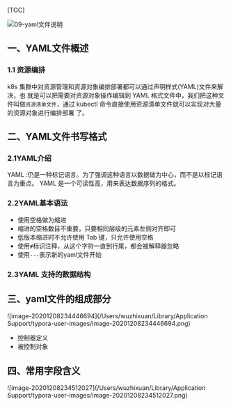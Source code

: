 

[TOC]

![09-yaml文件说明](/Users/wuzhixuan/Downloads/分析图/09-yaml文件说明.png)

## 一、YAML文件概述

### 1.1 资源编排

k8s 集群中对资源管理和资源对象编排部署都可以通过声明样式(YAML)文件来解决，也 就是可以把需要对资源对象操作编辑到 YAML 格式文件中，我们把这种文件叫做`资源清单文件`，通过 kubectl 命令直接使用资源清单文件就可以实现对大量的资源对象进行编排部署 了。

## 二、YAML文件书写格式

### 2.1YAML介绍

 YAML :仍是一种标记语言。为了强调这种语言以数据做为中心，而不是以标记语言为重点。 YAML 是一个可读性高，用来表达数据序列的格式。

### 2.2YAML基本语法

+ 使用空格做为缩进
+ 缩进的空格数目不重要，只要相同层级的元素左侧对齐即可
+ 低版本缩进时不允许使用 Tab 键，只允许使用空格
+ 使用`#`标识注释，从这个字符一直到行尾，都会被解释器忽略
+ 使用`---`表示新的yaml文件开始

### 2.3YAML 支持的数据结构

## 三、yaml文件的组成部分

![image-20201208234446694](/Users/wuzhixuan/Library/Application Support/typora-user-images/image-20201208234446694.png)

+ 控制器定义
+ 被控制对象

## 四、常用字段含义

![image-20201208234512027](/Users/wuzhixuan/Library/Application Support/typora-user-images/image-20201208234512027.png)




